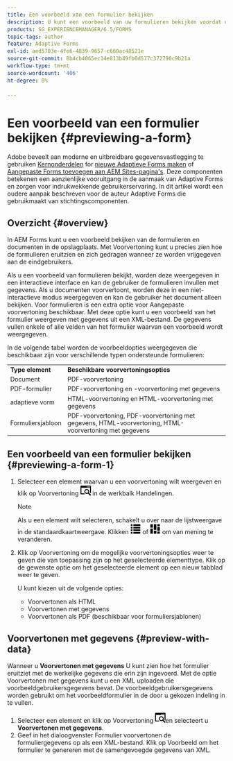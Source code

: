 ```yaml
---
title: Een voorbeeld van een formulier bekijken
description: U kunt een voorbeeld van uw formulieren bekijken voordat u het publiceert of activeert. Zo kunt u controleren of het formulier aan de verwachtingen voldoet. Voorvertoningsopties kunnen per ondersteund formuliertype verschillen.
products: SG_EXPERIENCEMANAGER/6.5/FORMS
topic-tags: author
feature: Adaptive Forms
exl-id: aed5703e-4fe6-4839-9657-c660ac48521e
source-git-commit: 8b4cb4065ec14e813b49fb0d577c372790c9b21a
workflow-type: tm+mt
source-wordcount: '406'
ht-degree: 0%

---
```


# Een voorbeeld van een formulier bekijken {#previewing-a-form}

<span class="preview"> Adobe beveelt aan moderne en uitbreidbare gegevensvastlegging te gebruiken [Kernonderdelen](https://experienceleague.adobe.com/docs/experience-manager-core-components/using/adaptive-forms/introduction.html) for [nieuwe Adaptieve Forms maken](/help/forms/using/create-an-adaptive-form-core-components.md) of [Aangepaste Forms toevoegen aan AEM Sites-pagina&#39;s](/help/forms/using/create-or-add-an-adaptive-form-to-aem-sites-page.md). Deze componenten betekenen een aanzienlijke vooruitgang in de aanmaak van Adaptive Forms en zorgen voor indrukwekkende gebruikerservaring. In dit artikel wordt een oudere aanpak beschreven voor de auteur Adaptive Forms die gebruikmaakt van stichtingscomponenten. </span>

## Overzicht {#overview}

In AEM Forms kunt u een voorbeeld bekijken van de formulieren en documenten in de opslagplaats. Met Voorvertoning kunt u precies zien hoe de formulieren eruitzien en zich gedragen wanneer ze worden vrijgegeven aan de eindgebruikers.

Als u een voorbeeld van formulieren bekijkt, worden deze weergegeven in een interactieve interface en kan de gebruiker de formulieren invullen met gegevens. Als u documenten voorvertoont, worden deze in een niet-interactieve modus weergegeven en kan de gebruiker het document alleen bekijken. Voor formulieren is een extra optie voor Aangepaste voorvertoning beschikbaar. Met deze optie kunt u een voorbeeld van het formulier weergeven met gegevens uit een XML-bestand. De gegevens vullen enkele of alle velden van het formulier waarvan een voorbeeld wordt weergegeven.

In de volgende tabel worden de voorbeeldopties weergegeven die beschikbaar zijn voor verschillende typen ondersteunde formulieren:

<table>
 <tbody>
  <tr>
   <td><strong>Type element</strong><br /> </td>
   <td><strong>Beschikbare voorvertoningsopties</strong><br /> </td>
  </tr>
  <tr>
   <td>Document</td>
   <td>PDF-voorvertoning</td>
  </tr>
  <tr>
   <td>PDF-formulier</td>
   <td>PDF-voorvertoning en -voorvertoning met gegevens<br /> </td>
  </tr>
  <tr>
   <td>adaptieve vorm</td>
   <td>HTML-voorvertoning en HTML-voorvertoning met gegevens</td>
  </tr>
  <tr>
   <td>Formuliersjabloon</td>
   <td>PDF-voorvertoning, PDF-voorvertoning met gegevens, HTML-voorvertoning, HTML-voorvertoning met gegevens<br /> </td>
  </tr>
 </tbody>
</table>

## Een voorbeeld van een formulier bekijken {#previewing-a-form-1}

1. Selecteer een element waarvan u een voorvertoning wilt weergeven en klik op Voorvertoning ![aem6forms_preview](assets/aem6forms_preview.png) in de werkbalk Handelingen.

   >[!NOTE]
   >
   >Als u een element wilt selecteren, schakelt u over naar de lijstweergave in de standaardkaartweergave. Klikken ![aem6forms_viewlist](assets/aem6forms_viewlist.png) of ![aem6forms_viewcard](assets/aem6forms_viewcard.png) om van mening te veranderen.

1. Klik op Voorvertoning om de mogelijke voorvertoningsopties weer te geven die van toepassing zijn op het geselecteerde elementtype. Klik op de gewenste optie om het geselecteerde element op een nieuw tabblad weer te geven.

   U kunt kiezen uit de volgende opties:

   * Voorvertonen als HTML
   * Voorvertonen met gegevens
   * Voorvertonen als PDF (beschikbaar voor formuliersjablonen)

## Voorvertonen met gegevens {#preview-with-data}

Wanneer u **Voorvertonen met gegevens** U kunt zien hoe het formulier eruitziet met de werkelijke gegevens die erin zijn ingevoerd. Met de optie Voorvertonen met gegevens kunt u een XML uploaden die voorbeeldgebruikersgegevens bevat. De voorbeeldgebruikersgegevens worden gebruikt om het voorbeeldformulier in de door u gekozen indeling in te vullen.

1. Selecteer een element en klik op Voorvertoning ![aem6forms_preview](assets/aem6forms_preview.png)en selecteert u **Voorvertonen met gegevens**.
1. Geef in het dialoogvenster Formulier voorvertonen de formuliergegevens op als een XML-bestand. Klik op Voorbeeld om het formulier te genereren met de samengevoegde gegevens van XML.
